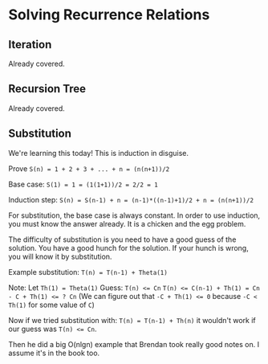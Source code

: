 # Solving Recurrence Relations

## Iteration
Already covered.

## Recursion Tree
Already covered.

## Substitution
We're learning this today! This is induction in disguise.

Prove `S(n) = 1 + 2 + 3 + ... + n = (n(n+1))/2`

Base case:
`S(1) = 1 = (1(1+1))/2 = 2/2 = 1`

Induction step:
`S(n) = S(n-1) + n = (n-1)*((n-1)+1)/2 + n = (n(n+1))/2`

For substitution, the base case is always constant.
In order to use induction, you must know the answer already. It is a chicken and the egg problem.

The difficulty of substitution is you need to have a good guess of the solution.  You have a good hunch for the solution.  If your hunch is wrong, you will know it by substitution.

Example substitution:
`T(n) = T(n-1) + Theta(1)`

Note: Let `Th(1) = Theta(1)`
Guess: `T(n) <= Cn`
`T(n) <= C(n-1) + Th(1) = Cn - C + Th(1) <= ? Cn`  (We can figure out that `-C + Th(1) <= 0` because `-C < Th(1)` for some value of `C`)

Now if we tried substitution with: `T(n) = T(n-1) + Th(n)` it wouldn't work if our guess was `T(n) <= Cn`.



Then he did a big O(nlgn) example that Brendan took really good notes on.  I assume it's in the book too.
